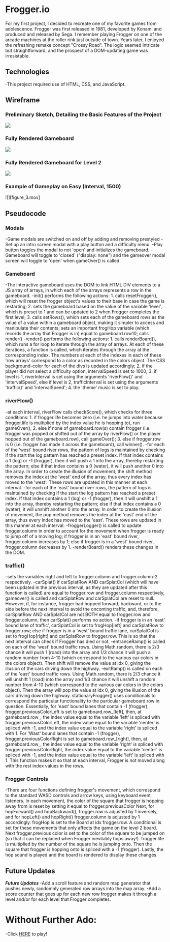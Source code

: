 # Frogger.io
For my first project, I decided to recreate one of my favorite games from adolescence. Frogger was first released in 1981, developed by Konami and produced and released by Sega. I remember playing Frogger on one of the arcade machines at the roller rink just outside of town. Years later, I enjoyed the refreshing remake concept "Crossy Road". The logic seemed intricate but straightforward, and the prospect of a DOM-updating game was irresistable.

## Technologies
-This project required use of HTML, CSS, and JavaScript.

## Wireframe
### Preliminary Sketch, Detailing the Basic Features of the Project
![](Figure_1.png)

### Fully Rendered Gameboard
![](Figure_2.png)

### Fully Rendered Gameboard for Level 2
![](Figure_2.5.png)

### Example of Gameplay on Easy (Interval, 1500)
![][figure_3.mov]

## Pseudocode
### Modals
-Game modals are switched on and off by adding and removing prestyled 
-Set up an intro screen modal with a play button and a difficulty menu.
-Play button toggles the modal to not 'open' and initializes the gameboard.
-Gameboard will toggle to 'closed' ("display: none") and the gameover modal screen will toggle to 'open' when gameOver() is called.
### Gameboard
-The interactive gameboard uses the DOM to link HTML DIV elements to a JS array of arrays, in which each of the arrays represents a row in the gameboard.
-init() performs the following actions: 1. calls resetFrogger(), which will reset the frogger object's values to their base in case the game is restarting; 2. sets the gameboard based on the value of the variable 'level', which is preset to 1 and can be updated to 2 when Frogger completes the first level; 3. calls setRows(), which sets each of the gameboard rows as the value of a value within a gameboard object, making it simpler to access and manipulate their contents; sets an important frogHop variable (which records the array that Frogger is in) equal to gameboard.row10; calls render()
-render() performs the following actions: 1. calls renderBoard(), which runs a for loop to iterate through the array of arrays. At each of these iterations, a function is called, which iterates through the array at the corresponding index. The numbers at each of the indexes in each of these 'row arrays' correspond to a color as recorded in the colors object. The CSS background-color for each of the divs is updated accordingly; 2. if the player did not select a difficulty option, intervalSpeed is set to 1000; 3. if level is 1, riverInterval is set using the arguments 'riverFlow()' and 'intervalSpeed', else if level is 2, trafficInterval is set using the arguments 'traffic()' and 'intervalSpeed'; 4. the 'theme' music is set to play.
### riverFlow()
-at each interval, riverFlow calls checkScore(), which checks for three conditions: 1. if frogger.life becomes zero (i.e. he jumps into water because frogger.life is multiplied by the index value he is hopping to), run gameOver(); 2. else if none of gameboard.row(s) contain frogger (i.e. frogger was popped or shifted out of the array by riverFlow() or the player hopped out of the gameboard.row), call gameOver(); 3. else if frogger.row is 0 (i.e. frogger has made it across the gameboard), call winner().
-for each of the 'west' bound river rows, the pattern of logs is maintained by checking if the start the log pattern has reached a preset index. If that index contains a 1 (log) or -1 (frogger), then it will push a 1 into the array, thereby restarting the pattern; else if that index contains a 0 (water), it will push another 0 into the array. In order to create the illusion of movement, the shift method removes the index at the 'west' end of the array, thus every index has moved to the 'west'. These rows are updated in this manner at each interval.
-for each of the 'east' bound river rows, the pattern of logs is maintained by checking if the start the log pattern has reached a preset index. If that index contains a 1 (log) or -1 (frogger), then it will unshift a 1 into the array, thereby restarting the pattern; else if that index contains a 0 (water), it will unshift another 0 into the array. In order to create the illusion of movement, the pop method removes the index at the 'east' end of the array, thus every index has moved to the 'east'. These rows are updated in this manner at each interval.
-froggerLogger() is called to update frogger.column in order to account for the movement when frogger is ready to jump off of a moving log; if frogger is in an 'east' bound river, frogger.column increases by 1; else if frogger is in a 'west' bound river, frogger.column decreases by 1.
-renderBoard() renders these changes in the DOM. 
### traffic()
-sets the variables right and left to frogger.column and frogger.column-2 respectively.
-carSplat() if carSplatRow AND carSplatCol (which will have been updated in the previous interval, as they are updated after this function is called) are equal to frogger.row and frogger.column respectively, gameover() is called and carSplatRow and carSplatCol are reset to null. However, if, for instance, frogger had hopped forward, backward, or to the side before the next interval to avoid the oncoming traffic, and, therefore, carSplatRow AND carSplatCol are not BOTH equal to frogger.row and frogger.column, then carSplat() performs no action.
-if frogger is in an 'east' bound lane of traffic', carSplatCol is set to frogHop[left] and carSplatRow to frogger.row; else if frogger is in a 'west' bound traffic lane, carSplatCol is set to frogHop[right] and carSplatRow to frogger.row. This is so that the next interval can check if Frogger has died or not. 
-entranceRamp() is called on each of the 'west' bound traffic rows. Using Math.random, there is 2/3 chance it will push 1 (road) into the array and 1/3 chance it will push a random number from 4-10 (which correspond to the various car colors in the colors object). Then shift will remove the value at idx 0, giving the illusion of the cars driving down the highway. 
-exitRamp() is called on each of the 'east' bound traffic rows. Using Math.random, there is 2/3 chance it will unshift 1 (road) into the array and 1/3 chance it will unshift a random number from 4-10 (which correspond to the various car colors in the colors object). Then the array will pop the value at idx 0, giving the illusion of the cars driving down the highway. 
stationaryFrogger() uses conditionals to correspond the particular functionality to the particular gameboard.row in question. Essentially, for 'east' bound lanes that contain -1 (frogger), frogger.previousColorLeft is set to gameboard.row_[left], then, at gameboard.row_, the index value equal to the variable 'left' is spliced with frogger.previousColorLeft, the index value equal to the variable 'center' is spliced with -1, and the index value equal to the variable 'right' is spliced with 1. For 'Wast' bound lanes that contain -1 (frogger), frogger.previousColorRight is set to gameboard.row_[right], then, at gameboard.row_, the index value equal to the variable 'right' is spliced with frogger.previousColorRight, the index value equal to the variable 'center' is spliced with -1, and the index value equal to the variable 'left' is spliced with 1. This function makes it so that at each interval, Frogger is not moved along with the rest index values in the rows. 
### Frogger Controls
-There are four functions defining frogger's movement, which correspond to the standard WASD controls and arrow keys, using keyboard event listeners. In each movement, the color of the square that frogger is hopping away from is reset by setting it equal to frogger.previousColor Next, for hopForward() and hopBackward(), frogger.row is adjusted by 1 inversely, and for hopLeft() and hopRight() frogger.column is adjusted by 1 accordingly. frogHop is set to the Board at idx frogger.row. A conditional is set for these movements that only affects the game on the level 2 board. Next frogger.previous color is set to the color of the square to be jumped on (so that it can be replaced when Frogger inevitably hops away!). frogger.life is multiplied by the number of the square he is jumping onto. Then the square that frogger is hopping onto is spliced with a -1 (frogger). Lastly, the hop sound is played and the board is rendered to display these changes.

## Future Updates
***Future Updates***
-Add a scroll feature and random map generator that pushes newly, randomnly generated row arrays into the map array. 
-Add a score counter that goes up for each new row frogger makes it through a level and/or for each level that Frogger completes.

# Without Further Ado:
-Click [HERE](https://m-j-terry.github.io/unit-1-project/) to play!